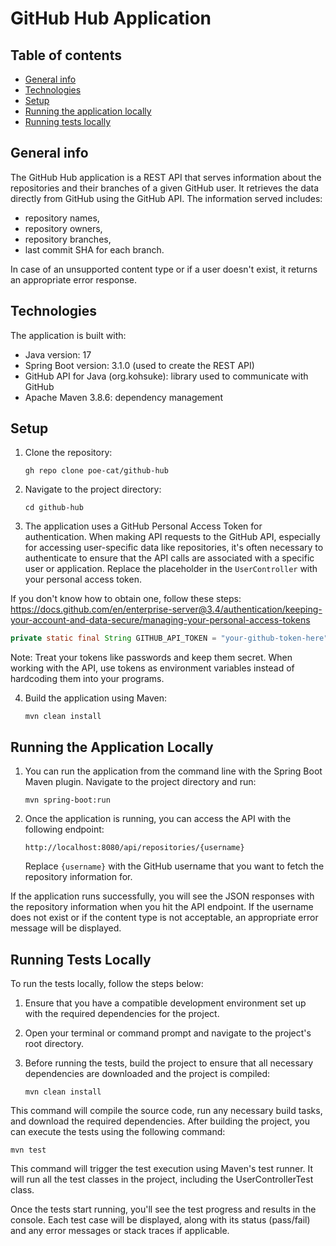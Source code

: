 # GitHub Hub Application

## Table of contents
* [General info](#general-info)
* [Technologies](#technologies)
* [Setup](#setup)
* [Running the application locally](#running-the-application-locally)
* [Running tests locally](#running-tests-locally)


## General info

The GitHub Hub application is a REST API that serves information about the repositories and their branches of a given GitHub user. It retrieves the data directly from GitHub using the GitHub API. The information served includes:

- repository names,
- repository owners,
- repository branches,
- last commit SHA for each branch.

In case of an unsupported content type or if a user doesn't exist, it returns an appropriate error response.

## Technologies

The application is built with:

- Java version: 17
- Spring Boot version: 3.1.0 (used to create the REST API)
- GitHub API for Java (org.kohsuke): library used to communicate with GitHub
- Apache Maven 3.8.6: dependency management

## Setup

1. Clone the repository:
   
   ```
   gh repo clone poe-cat/github-hub
   ```

2. Navigate to the project directory:
   
   ```
   cd github-hub
   ```

3. The application uses a GitHub Personal Access Token for authentication. When making API requests to the GitHub API, especially for accessing user-specific data like repositories, it's often necessary to authenticate to ensure that the API calls are associated with a specific user or application. Replace the placeholder in the `UserController` with your personal access token.

If you don't know how to obtain one, follow these steps: https://docs.github.com/en/enterprise-server@3.4/authentication/keeping-your-account-and-data-secure/managing-your-personal-access-tokens

   ```java
   private static final String GITHUB_API_TOKEN = "your-github-token-here";
   ```

   Note: Treat your tokens like passwords and keep them secret. When working with the API, use tokens as environment variables instead of hardcoding them into your programs.

4. Build the application using Maven:

   ```
   mvn clean install
   ```

## Running the Application Locally

1. You can run the application from the command line with the Spring Boot Maven plugin. Navigate to the project directory and run:

   ```
   mvn spring-boot:run
   ```

2. Once the application is running, you can access the API with the following endpoint:

   ```
   http://localhost:8080/api/repositories/{username}
   ```

   Replace `{username}` with the GitHub username that you want to fetch the repository information for.

If the application runs successfully, you will see the JSON responses with the repository information when you hit the API endpoint. If the username does not exist or if the content type is not acceptable, an appropriate error message will be displayed.


## Running Tests Locally

To run the tests locally, follow the steps below:

1. Ensure that you have a compatible development environment set up with the required dependencies for the project.
2. Open your terminal or command prompt and navigate to the project's root directory.
3. Before running the tests, build the project to ensure that all necessary dependencies are downloaded and the project is compiled:

   ```
   mvn clean install
   ```

This command will compile the source code, run any necessary build tasks, and download the required dependencies.
After building the project, you can execute the tests using the following command:

   ```
   mvn test
   ```

This command will trigger the test execution using Maven's test runner. It will run all the test classes in the project, including the UserControllerTest class.

Once the tests start running, you'll see the test progress and results in the console. Each test case will be displayed, along with its status (pass/fail) and any error messages or stack traces if applicable.
